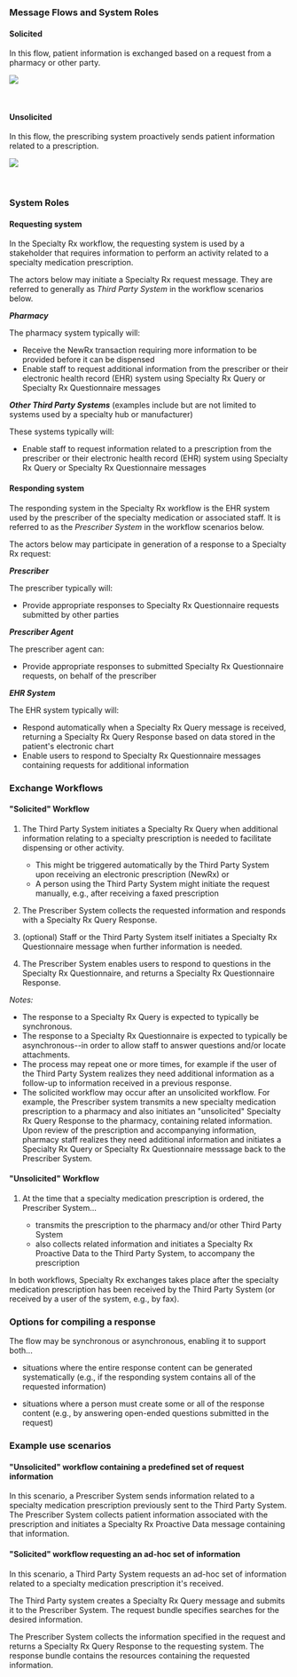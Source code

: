 ### Message Flows and System Roles

#### Solicited

In this flow, patient information is exchanged based on a request from a pharmacy or other party.

<div><p>
  <img src="high-level-exchange-flow-solicited.png" style="float:none">  
    </p>
</div>
<br>

#### Unsolicited

In this flow, the prescribing system proactively sends patient information related to a prescription.

<div><p>
  <img src="high-level-exchange-flow-unsolicited.png" style="float:none">  
    </p>
</div>

<br>

###  System Roles

#### Requesting system

In the Specialty Rx workflow, the requesting system is used by a stakeholder that requires information to perform an activity related to a specialty medication prescription. 

The actors below may initiate a Specialty Rx request message. They are referred to generally as *Third Party System* in the workflow scenarios below.

***Pharmacy***

   The pharmacy system typically will:

- Receive the NewRx transaction requiring more information to be provided before it can be dispensed
- Enable staff to request additional information from the prescriber or their electronic health record (EHR) system using Specialty Rx Query or Specialty Rx Questionnaire messages

***Other Third Party Systems*** (examples include but are not limited to systems used by a specialty hub or manufacturer)

   These systems typically will:

- Enable staff to request information related to a prescription from the prescriber or their electronic health record (EHR) system using Specialty Rx Query or Specialty Rx Questionnaire messages

#### Responding system

The responding system in the Specialty Rx workflow is the EHR system used by the prescriber of the specialty medication or associated staff. It is referred to as the *Prescriber System* in the workflow scenarios below.

The actors below may participate in generation of a response to a Specialty Rx request:

***Prescriber***

   The prescriber typically will:

- Provide appropriate responses to Specialty Rx Questionnaire requests submitted by other parties

***Prescriber Agent***

   The prescriber agent can:

- Provide appropriate responses to submitted Specialty Rx Questionnaire requests, on behalf of the prescriber

***EHR System***

   The EHR system typically will:

- Respond automatically when a Specialty Rx Query message is received, returning a Specialty Rx Query Response based on data stored in the patient's electronic chart
- Enable users to respond to Specialty Rx Questionnaire messages containing requests for additional information

### Exchange Workflows

#### "Solicited" Workflow

1. The Third Party System initiates a Specialty Rx Query when additional information relating to a specialty prescription is needed to facilitate dispensing or other activity.

   - This might be triggered automatically by the Third Party System upon receiving an electronic prescription (NewRx) or 
   - A person using the Third Party System might initiate the request manually, e.g., after receiving a faxed prescription
2. The Prescriber System collects the requested information and responds with a Specialty Rx Query Response.
3. (optional) Staff or the Third Party System itself initiates a Specialty Rx Questionnaire message when further information is needed.
4. The Prescriber System enables users to respond to questions in the Specialty Rx Questionnaire,  and returns a Specialty Rx Questionnaire Response.

  *Notes:*

- The response to a Specialty Rx Query is expected to typically be synchronous.
- The response to a Specialty Rx Questionnaire is expected to typically be asynchronous--in order to allow staff to answer questions and/or locate attachments.
- The process may repeat one or more times, for example if the user of the Third Party System realizes they need additional information as a follow-up to information received in a previous response.
- The solicited workflow may occur after an unsolicited workflow.
  For example, the Prescriber system transmits a new specialty medication prescription to a pharmacy and also initiates an "unsolicited" Specialty Rx Query Response to the pharmacy, containing related information. Upon review of the prescription and accompanying information, pharmacy staff realizes they need additional information and initiates a Specialty Rx Query or Specialty Rx Questionnaire messsage back to the Prescriber System. 

#### "Unsolicited" Workflow

1. At the time that a specialty medication prescription is ordered, the Prescriber System...

   - transmits the prescription to the pharmacy and/or other Third Party System
   - also collects related information and initiates a Specialty Rx Proactive Data to the Third Party System, to accompany the prescription

In both workflows, Specialty Rx exchanges takes place after the specialty medication prescription has been received by the Third Party System (or received by a user of the system, e.g., by fax).

### Options for compiling a response

The flow may be synchronous or asynchronous, enabling it to support both...

- situations where the entire response content can be generated systematically (e.g., if the responding system contains all of the requested information) 

- situations where a person must create some or all of the response content (e.g., by answering open-ended questions submitted in the request)

### Example use scenarios

#### "Unsolicited" workflow containing a predefined set of request information

In this scenario, a Prescriber System sends information related to a specialty medication prescription previously sent to the Third Party System. The Prescriber System collects patient information associated with the prescription and initiates a Specialty Rx Proactive Data message containing that information.

#### "Solicited" workflow requesting an ad-hoc set of information

In this scenario, a Third Party System requests an ad-hoc set of information related to a specialty medication prescription it's received. 

The Third Party system creates a Specialty Rx Query message and submits it to the Prescriber System. The request bundle specifies searches for the desired information.

The Prescriber System collects the information specified in the request and returns a Specialty Rx Query Response to the requesting system. The response bundle contains the resources containing the requested information.

<br/>